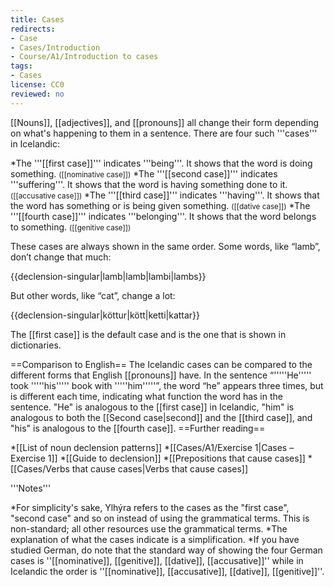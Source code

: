 ```yaml
---
title: Cases
redirects:
- Case
- Cases/Introduction
- Course/A1/Introduction to cases
tags:
- Cases
license: CC0
reviewed: no
---
```


<onlyinclude>
[[Nouns]], [[adjectives]], and [[pronouns]] all change their form depending on what's happening to them in a sentence. There are four such '''cases''' in Icelandic:

*The '''[[first case]]''' indicates '''being'''. It shows that the word is doing something. <small class="gray">([[nominative case]])</small>
*The '''[[second case]]''' indicates '''suffering'''. It shows that the word is having something done to it. <small class="gray">([[accusative case]])</small>
*The '''[[third case]]''' indicates '''having'''. It shows that the word has something or is being given something. <small class="gray">([[dative case]])</small>
*The '''[[fourth case]]''' indicates '''belonging'''. It shows that the word belongs to something. <small class="gray">([[genitive case]])</small>

These cases are always shown in the same order. Some words, like “lamb”, don’t change that much:

{{declension-singular|lamb|lamb|lambi|lambs}}

But other words, like “cat”, change a lot:

{{declension-singular|köttur|kött|ketti|kattar}}

The [[first case]] is the default case and is the one that is shown in dictionaries.

==Comparison to English==
The Icelandic cases can be compared to the different forms that English [[pronouns]] have. In the sentence “'''''He''''' took '''''his''''' book with '''''him'''''”, the word “he” appears three times, but is different each time, indicating what function the word has in the sentence. "He" is analogous to the [[first case]] in Icelandic, "him" is analogous to both the [[Second case|second]] and the [[third case]], and "his" is analogous to the [[fourth case]].
</onlyinclude>
==Further reading==

*[[List of noun declension patterns]]
*[[Cases/A1/Exercise 1|Cases – Exercise 1]]
*[[Guide to declension]]
*[[Prepositions that cause cases]]
*[[Cases/Verbs that cause cases|Verbs that cause cases]]

<div class="notes">
'''Notes'''

*For simplicity's sake, Ylhýra refers to the cases as the "first case", "second case" and so on instead of using the grammatical terms. This is non-standard; all other resources use the grammatical terms.
*The explanation of what the cases indicate is a simplification.
*If you have studied German, do note that the standard way of showing the four German cases is ''[[nominative]], [[genitive]], [[dative]], [[accusative]]'' while in Icelandic the order is ''[[nominative]], [[accusative]], [[dative]], [[genitive]]''.
</div>
